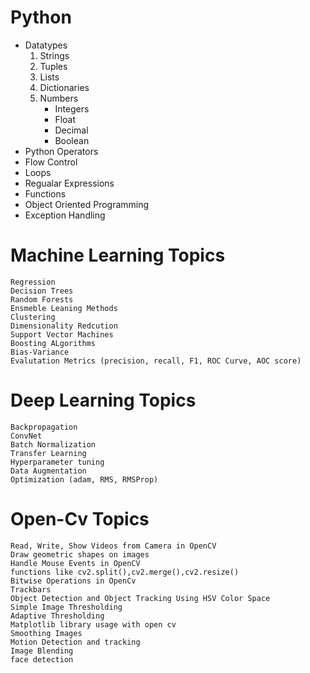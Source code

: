 # Python
- Datatypes
  1. Strings
  2. Tuples
  3. Lists 
  4. Dictionaries 
  5. Numbers
      - Integers
      - Float
      - Decimal
      - Boolean
- Python Operators
- Flow Control
- Loops
- Regualar Expressions
- Functions
- Object Oriented Programming
- Exception Handling


# Machine Learning Topics
```
Regression
Decision Trees
Random Forests
Ensmeble Leaning Methods
Clustering
Dimensionality Redcution
Support Vector Machines
Boosting ALgorithms
Bias-Variance
Evalutation Metrics (precision, recall, F1, ROC Curve, AOC score)
```

# Deep Learning Topics
```
Backpropagation
ConvNet
Batch Normalization
Transfer Learning
Hyperparameter tuning
Data Augmentation
Optimization (adam, RMS, RMSProp)
```

# Open-Cv Topics
```
Read, Write, Show Videos from Camera in OpenCV
Draw geometric shapes on images
Handle Mouse Events in OpenCV
functions like cv2.split(),cv2.merge(),cv2.resize()
Bitwise Operations in OpenCv
Trackbars
Object Detection and Object Tracking Using HSV Color Space
Simple Image Thresholding
Adaptive Thresholding
Matplotlib library usage with open cv
Smoothing Images
Motion Detection and tracking
Image Blending
face detection
```
